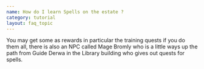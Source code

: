 ```yaml
---
name: How do I learn Spells on the estate ?
category: tutorial
layout: faq_topic
---
```

You may get some as rewards in particular the training quests if you do them all, there is also an NPC called Mage Bromly who is a little ways up the path from Guide Derwa in the Library building who gives out quests for spells.
